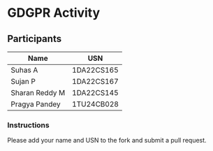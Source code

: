 # GDGPR Activity

## Participants

| Name   | USN        |
|--------|------------|
| Suhas A| 1DA22CS165 |
| Sujan P| 1DA22CS167 |
| Sharan Reddy M| 1DA22CS145|
| Pragya Pandey | 1TU24CB028|
### Instructions
Please add your name and USN to the fork and submit a pull request.


